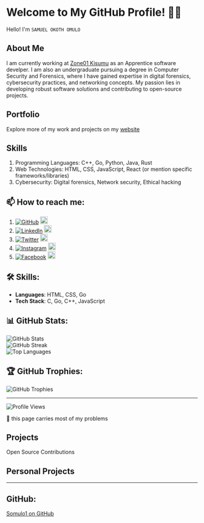 # Welcome to My GitHub Profile! 👨‍💻
Hello! I'm `SAMUEL OKOTH OMULO`

## About Me

I am currently working at <a href="https://learn.zone01kisumu.ke">Zone01 Kisumu</a> as an Apprentice software develper. I am also an undergraduate pursuing a degree in Computer Security and Forensics, where I have gained expertise in digital forensics, cybersecurity practices, and networking concepts. My passion lies in developing robust software solutions and contributing to open-source projects.

## Portfolio

Explore more of my work and projects on my <a href="https://somulo1.github.io">website</a>

## Skills

   1.  Programming Languages: C++, Go, Python, Java, Rust
   2. Web Technologies: HTML, CSS, JavaScript, React (or mention specific frameworks/libraries)
   3. Cybersecurity: Digital forensics, Network security, Ethical hacking
## 📫 How to reach me:

1. [![GitHub](https://cdn.jsdelivr.net/npm/simple-icons@3.0.1/icons/github.svg)](https://github.com/somulo1)
   <img src="https://cdn.jsdelivr.net/npm/simple-icons@3.0.1/icons/github.svg" alt="GitHub" width="20" height="20"/>
2. [![LinkedIn](https://cdn.jsdelivr.net/npm/simple-icons@3.0.1/icons/linkedin.svg)](https://www.linkedin.com/in/samuel-omulo-634694261)
   <img src="https://cdn.jsdelivr.net/npm/simple-icons@3.0.1/icons/linkedin.svg" alt="LinkedIn" width="20" height="20"/>
3. [![Twitter](https://cdn.jsdelivr.net/npm/simple-icons@3.0.1/icons/twitter.svg)](https://twitter.com/@jnr_omulo)
   <img src="https://cdn.jsdelivr.net/npm/simple-icons@3.0.1/icons/twitter.svg" alt="Twitter" width="20" height="20"/>
4. [![Instagram](https://cdn.jsdelivr.net/npm/simple-icons@3.0.1/icons/instagram.svg)](https://instagram.com/your-instagram-handle)
   <img src="https://cdn.jsdelivr.net/npm/simple-icons@3.0.1/icons/instagram.svg" alt="Instagram" width="20" height="20"/>
5. [![Facebook](https://cdn.jsdelivr.net/npm/simple-icons@3.0.1/icons/facebook.svg)](https://facebook.com/omulojnr)
   <img src="https://cdn.jsdelivr.net/npm/simple-icons@3.0.1/icons/facebook.svg" alt="Facebook" width="20" height="20"/>


## 🛠️ Skills:

- **Languages**: HTML, CSS, Go
- **Tech Stack**: C, Go, C++, JavaScript

## 📊 GitHub Stats:

![GitHub Stats](https://github-readme-stats.vercel.app/api?username=somulo1&theme=synthwave&hide_border=true&include_all_commits=true&count_private=true)<br/>
![GitHub Streak](https://github-readme-streak-stats.herokuapp.com/?user=somulo1&theme=synthwave&hide_border=true)<br/>
![Top Languages](https://github-readme-stats.vercel.app/api/top-langs/?username=somulo1&theme=synthwave&hide_border=true&include_all_commits=true&count_private=true&layout=compact)

## 🏆 GitHub Trophies:

![GitHub Trophies](https://github-profile-trophy.vercel.app/?username=somulo1&theme=radical&no-frame=false&no-bg=true&margin-w=4)

---

![Profile Views](https://visitcount.itsvg.in/api?id=somulo1&icon=0&color=0)

<!-- Proudly created with GPRM (https://gprm.itsvg.in/) -->

🔭 this page carries most of my problems

## Projects
Open Source Contributions

## Personal Projects

---


## GitHub:

[Somulo1 on GitHub](https://github.com/somulo1) 
